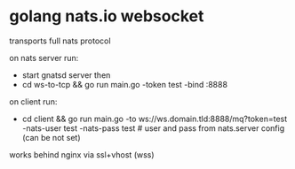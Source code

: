 # golang nats.io websocket

transports full nats protocol


on nats server run:
- start gnatsd server then
- cd ws-to-tcp && go run main.go -token test -bind :8888

on client run:
- cd client && go run main.go -to ws://ws.domain.tld:8888/mq?token=test -nats-user test -nats-pass test # user and pass from nats.server config (can be not set)


works behind nginx via ssl+vhost (wss)
